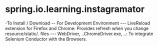 # spring.io.learning.instagramator


-To Install / Download
-- For Development Environment
--- LiveReload extension for Firefox and Chrome: Provides refresh when you change resource/static/*.* files
--- WebDriver, ..ChromeDriver.exe, ..: To integrate Selenium Conductor with the Browsers.



